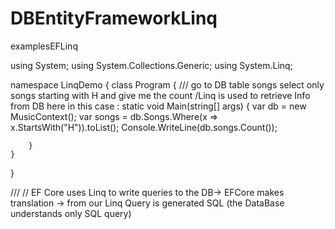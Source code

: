 # DBEntityFrameworkLinq
examplesEFLinq


using System;
using System.Collections.Generic;
using System.Linq;

namespace LinqDemo
{
    class Program
        {
        /// go to DB table songs select only songs starting with H and give me the count /Linq is used to retrieve Info from DB here in this case :
        static void Main(string[] args)
        {
            var db = new MusicContext();
            var songs = db.Songs.Where(x => x.StartsWith("H")).toList();
            Console.WriteLine(db.songs.Count());
            
        }
    }    
}

///
// EF Core uses Linq to write queries to the DB-> EFCore makes translation -> from our Linq Query is generated SQL (the DataBase understands only SQL query)
